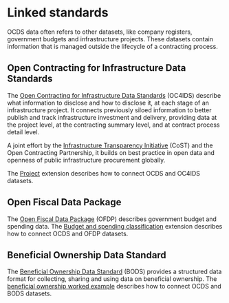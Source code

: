 # Linked standards

OCDS data often refers to other datasets, like company registers, government budgets and infrastructure projects. These datasets contain information that is managed outside the lifecycle of a contracting process.

## Open Contracting for Infrastructure Data Standards

The [Open Contracting for Infrastructure Data Standards](https://standard.open-contracting.org/infrastructure/latest/en/) (OC4IDS) describe what information to disclose and how to disclose it, at each stage of an infrastructure project. It connects previously siloed information to better publish and track infrastructure investment and delivery, providing data at the project level, at the contracting summary level, and at contract process detail level.

A joint effort by the [Infrastructure Transparency Initiative](https://infrastructuretransparency.org) (CoST) and the Open Contracting Partnership, it builds on best practice in open data and openness of public infrastructure procurement globally.

The [Project](https://extensions.open-contracting.org/en/extensions/project/master/) extension describes how to connect OCDS and OC4IDS datasets.

## Open Fiscal Data Package

The [Open Fiscal Data Package](http://www.fiscaltransparency.net/ofdp/) (OFDP) describes government budget and spending data. The [Budget and spending classification](https://extensions.open-contracting.org/en/extensions/budget_and_spend/) extension describes how to connect OCDS and OFDP datasets.

## Beneficial Ownership Data Standard

The [Beneficial Ownership Data Standard](https://standard.openownership.org/en/0.2.0/) (BODS) provides a structured data format for collecting, sharing and using data on beneficial ownership. The [beneficial ownership worked example](beneficial_ownership) describes how to connect OCDS and BODS datasets.
